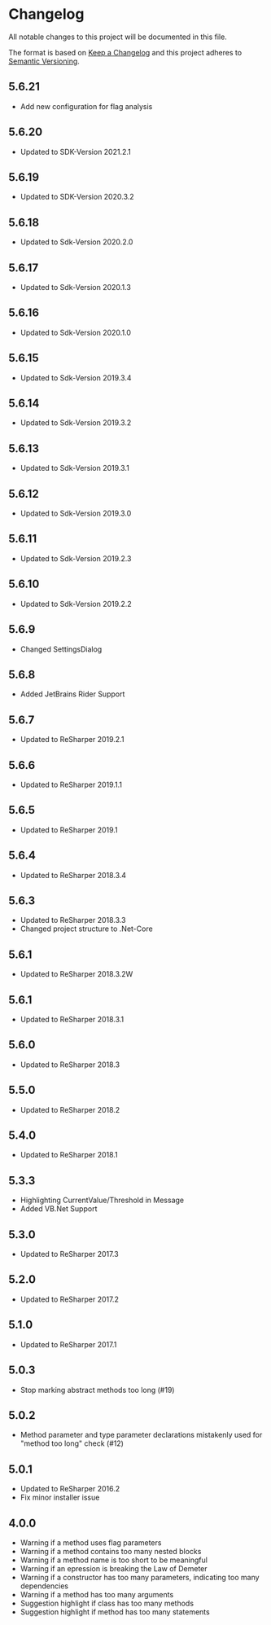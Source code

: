 # Changelog

All notable changes to this project will be documented in this file.

The format is based on [Keep a Changelog](https://keepachangelog.com/en/1.0.0/)
and this project adheres to [Semantic Versioning](https://semver.org/spec/v2.0.0.html).

## 5.6.21

- Add new configuration for flag analysis

## 5.6.20

- Updated to SDK-Version 2021.2.1

## 5.6.19

- Updated to SDK-Version 2020.3.2

## 5.6.18

- Updated to Sdk-Version 2020.2.0

## 5.6.17

- Updated to Sdk-Version 2020.1.3

## 5.6.16

- Updated to Sdk-Version 2020.1.0

## 5.6.15

- Updated to Sdk-Version 2019.3.4

## 5.6.14

- Updated to Sdk-Version 2019.3.2

## 5.6.13

- Updated to Sdk-Version 2019.3.1

## 5.6.12

- Updated to Sdk-Version 2019.3.0

## 5.6.11

- Updated to Sdk-Version 2019.2.3

## 5.6.10

- Updated to Sdk-Version 2019.2.2

## 5.6.9

- Changed SettingsDialog

## 5.6.8

- Added JetBrains Rider Support

## 5.6.7

- Updated to ReSharper 2019.2.1

## 5.6.6

- Updated to ReSharper 2019.1.1

## 5.6.5

- Updated to ReSharper 2019.1

## 5.6.4

- Updated to ReSharper 2018.3.4

## 5.6.3

- Updated to ReSharper 2018.3.3
- Changed project structure to .Net-Core

## 5.6.1

- Updated to ReSharper 2018.3.2W

## 5.6.1

- Updated to ReSharper 2018.3.1

## 5.6.0

- Updated to ReSharper 2018.3

## 5.5.0

- Updated to ReSharper 2018.2

## 5.4.0

- Updated to ReSharper 2018.1

## 5.3.3

- Highlighting CurrentValue/Threshold in Message
- Added VB.Net Support

## 5.3.0

- Updated to ReSharper 2017.3

## 5.2.0

- Updated to ReSharper 2017.2

## 5.1.0

- Updated to ReSharper 2017.1

## 5.0.3

- Stop marking abstract methods too long (#19)

## 5.0.2

- Method parameter and type parameter declarations mistakenly used for "method too long" check (#12)

## 5.0.1

- Updated to ReSharper 2016.2
- Fix minor installer issue

## 4.0.0

- Warning if a method uses flag parameters
- Warning if a method contains too many nested blocks
- Warning if a method name is too short to be meaningful
- Warning if an epression is breaking the Law of Demeter
- Warning if a constructor has too many parameters, indicating too many dependencies
- Warning if a method has too many arguments
- Suggestion highlight if class has too many methods
- Suggestion highlight if method has too many statements
